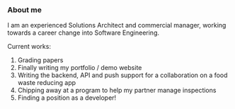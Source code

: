 ### About me

I am an experienced Solutions Architect and commercial manager, working towards a career change into Software Engineering.

Current works:

1. Grading papers
2. Finally writing my portfolio / demo website
3. Writing the backend, API and push support for a collaboration on a food waste reducing app 
4. Chipping away at a program to help my partner manage inspections
5. Finding a position as a developer!
